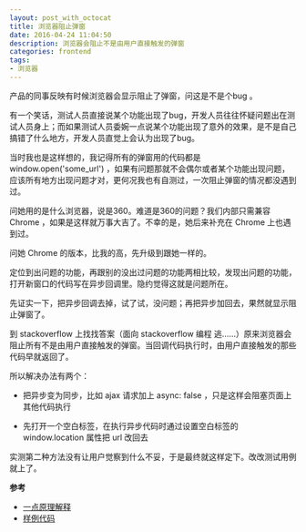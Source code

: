 ```yaml
---
layout: post_with_octocat
title: 浏览器阻止弹窗
date: 2016-04-24 11:04:50
description: 浏览器会阻止不是由用户直接触发的弹窗
categories: frontend
tags: 
- 浏览器
---
```


产品的同事反映有时候浏览器会显示阻止了弹窗，问这是不是个bug 。

有一个笑话，测试人员直接说某个功能出现了bug，开发人员往往怀疑问题出在测试人员身上；而如果测试人员委婉一点说某个功能出现了意外的效果，是不是自己搞错了什么地方，开发人员直觉上会认为出现了bug。

当时我也是这样想的，我记得所有的弹窗用的代码都是 window.open('some_url') ，如果有问题那就不会偶尔或者某个功能出现问题，应该所有地方出现问题才对，更何况我也有自测过，一次阻止弹窗的情况都没遇到过。

问她用的是什么浏览器，说是360。难道是360的问题？我们内部只需兼容 Chrome ，如果是这样就万事大吉了。不幸的是，她后来补充在 Chrome 上也遇到过。

问她 Chrome 的版本，比我的高，先升级到跟她一样的。

定位到出问题的功能，再跟别的没出过问题的功能两相比较，发现出问题的功能，打开新窗口的代码写在异步回调里。隐约觉得这就是问题所在。

先证实一下，把异步回调去掉，试了试，没问题；再把异步加回去，果然就显示阻止弹窗了。

到 stackoverflow 上找找答案（面向 stackoverflow 编程 逃……）原来浏览器会阻止所有不是由用户直接触发的弹窗。当回调代码执行时，由用户直接触发的那些代码早就返回了。

所以解决办法有两个：

- 把异步变为同步，比如 ajax 请求加上 async: false ，只是这样会阻塞页面上其他代码执行

- 先打开一个空白标签，在执行异步代码时通过设置空白标签的 window.location 属性把 url 改回去

实测第二种方法没有让用户觉察到什么不妥，于是最终就这样定下。改改测试用例就上了。

**参考**

- [一点原理解释](http://stackoverflow.com/questions/2587677/avoid-browser-popup-blockers)
- [样例代码](http://theandystratton.com/2012/how-to-bypass-google-chromes-javascript-popup-blocker)
